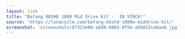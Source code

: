 ```yaml
---
layout: link
title: "Bafang BBSHD 1000 Mid Drive Kit -  IN STOCK!"
source: 'https://lunacycle.com/bafang-bbshd-1000w-middrive-kit/'
screenshot: 'screenshots/87323e00-a8d0-4965-8f56-a95033ce9ae6.jpg'
---
```


